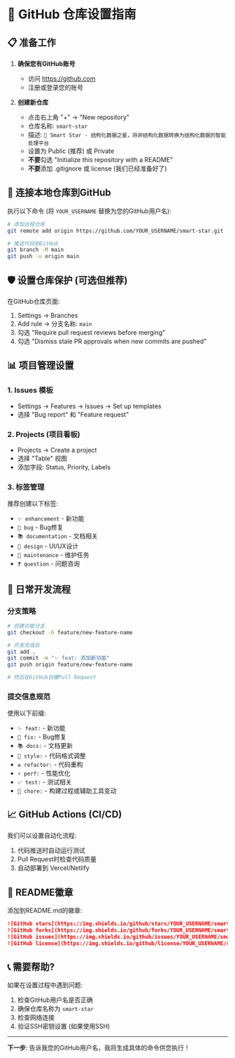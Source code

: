 # 🚀 GitHub 仓库设置指南

## 📋 准备工作

1. **确保您有GitHub账号**
   - 访问 https://github.com
   - 注册或登录您的账号

2. **创建新仓库**
   - 点击右上角 "+" → "New repository"
   - 仓库名称: `smart-star`
   - 描述: `🌟 Smart Star - 结构化数据之星，将非结构化数据转换为结构化数据的智能处理平台`
   - 设置为 Public (推荐) 或 Private
   - **不要**勾选 "Initialize this repository with a README"
   - **不要**添加 .gitignore 或 license (我们已经准备好了)

## 🔗 连接本地仓库到GitHub

执行以下命令 (将 `YOUR_USERNAME` 替换为您的GitHub用户名):

```bash
# 添加远程仓库
git remote add origin https://github.com/YOUR_USERNAME/smart-star.git

# 推送代码到GitHub
git branch -M main
git push -u origin main
```

## 🛡️ 设置仓库保护 (可选但推荐)

在GitHub仓库页面:
1. Settings → Branches
2. Add rule → 分支名称: `main`
3. 勾选 "Require pull request reviews before merging"
4. 勾选 "Dismiss stale PR approvals when new commits are pushed"

## 📊 项目管理设置

### 1. Issues 模板
- Settings → Features → Issues → Set up templates
- 选择 "Bug report" 和 "Feature request"

### 2. Projects (项目看板)
- Projects → Create a project
- 选择 "Table" 视图
- 添加字段: Status, Priority, Labels

### 3. 标签管理
推荐创建以下标签:
- `✨ enhancement` - 新功能
- `🐛 bug` - Bug修复
- `📚 documentation` - 文档相关
- `🎨 design` - UI/UX设计
- `🔧 maintenance` - 维护任务
- `❓ question` - 问题咨询

## 🔄 日常开发流程

### 分支策略
```bash
# 创建功能分支
git checkout -b feature/new-feature-name

# 开发完成后
git add .
git commit -m "✨ feat: 添加新功能"
git push origin feature/new-feature-name

# 然后在GitHub创建Pull Request
```

### 提交信息规范
使用以下前缀:
- `✨ feat:` - 新功能
- `🐛 fix:` - Bug修复
- `📚 docs:` - 文档更新
- `🎨 style:` - 代码格式调整
- `♻️ refactor:` - 代码重构
- `⚡ perf:` - 性能优化
- `✅ test:` - 测试相关
- `🔧 chore:` - 构建过程或辅助工具变动

## 📈 GitHub Actions (CI/CD)

我们可以设置自动化流程:
1. 代码推送时自动运行测试
2. Pull Request时检查代码质量
3. 自动部署到 Vercel/Netlify

## 🌟 README徽章

添加到README.md的徽章:
```markdown
![GitHub stars](https://img.shields.io/github/stars/YOUR_USERNAME/smart-star)
![GitHub forks](https://img.shields.io/github/forks/YOUR_USERNAME/smart-star)
![GitHub issues](https://img.shields.io/github/issues/YOUR_USERNAME/smart-star)
![GitHub license](https://img.shields.io/github/license/YOUR_USERNAME/smart-star)
```

## 📞 需要帮助?

如果在设置过程中遇到问题:
1. 检查GitHub用户名是否正确
2. 确保仓库名称为 `smart-star`
3. 检查网络连接
4. 验证SSH密钥设置 (如果使用SSH)

---

**下一步**: 告诉我您的GitHub用户名，我将生成具体的命令供您执行！
